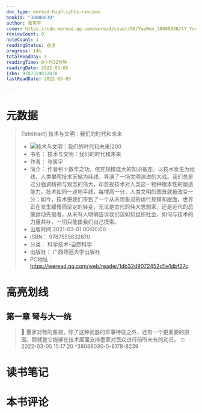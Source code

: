 ```yaml
---
doc_type: weread-highlights-reviews
bookId: "38088030"
author: 张笑宇
cover: https://cdn.weread.qq.com/weread/cover/98/YueWen_38088030/t7_YueWen_38088030.jpg
reviewCount: 0
noteCount: 1
readingStatus: 在读
progress: 14%
totalReadDay: 3
readingTime: 0小时32分钟
readingDate: 2022-03-05
isbn: 9787559832870
lastReadDate: 2022-03-05

---
```

# 元数据
> [!abstract] 技术与文明：我们的时代和未来
> - ![ 技术与文明：我们的时代和未来|200](https://cdn.weread.qq.com/weread/cover/98/YueWen_38088030/t7_YueWen_38088030.jpg)
> - 书名： 技术与文明：我们的时代和未来
> - 作者： 张笑宇
> - 简介： 作者积十数年之功，依凭规模庞大的知识基座，以技术发生为经线、人类攀爬技术天梯为纬线，导演了一场文明演进的大戏。我们总是过分强调精神与观念的伟大，却忽视技术对人类这一物种根本性的塑造能力。技术如同一道地平线，每增高一分，人类文明的图景就被改变一分；如今，技术把我们带到了一个从未想象过的运行规模和层面，世界正在发生缓慢而坚定的转变，无论是古代的伟大思想家，还是近代的启蒙运动先驱者，从未有人明确告诉我们该如何组织社会，如何与技术的力量共存，一切只能由我们自己摸索。
> - 出版时间 2021-03-01 00:00:00
> - ISBN： 9787559832870
> - 分类： 科学技术-自然科学
> - 出版社： 广西师范大学出版社
> - PC地址：https://weread.qq.com/web/reader/1db32d9072452d5e1dbf27c

# 高亮划线

## 第一章 弩与大一统

> 📌 墨家对弩的重视，除了这种武器的军事特征之外，还有一个更重要的原因，那就是它能够在技术层面支持墨家对民众进行前所未有的动员。 
> ⏱ 2022-03-05 15:17:20 ^38088030-5-8178-8239

# 读书笔记

# 本书评论
